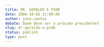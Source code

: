 ```yaml
---
title: DR. GERALDO E PSDB
date: 2006-10-02 21:00:00
author: jose.santos
debate: Quem deve ser o próximo presidente?
slug: dr-geraldo-e-psdb
status: publish 
type: post
---
```



